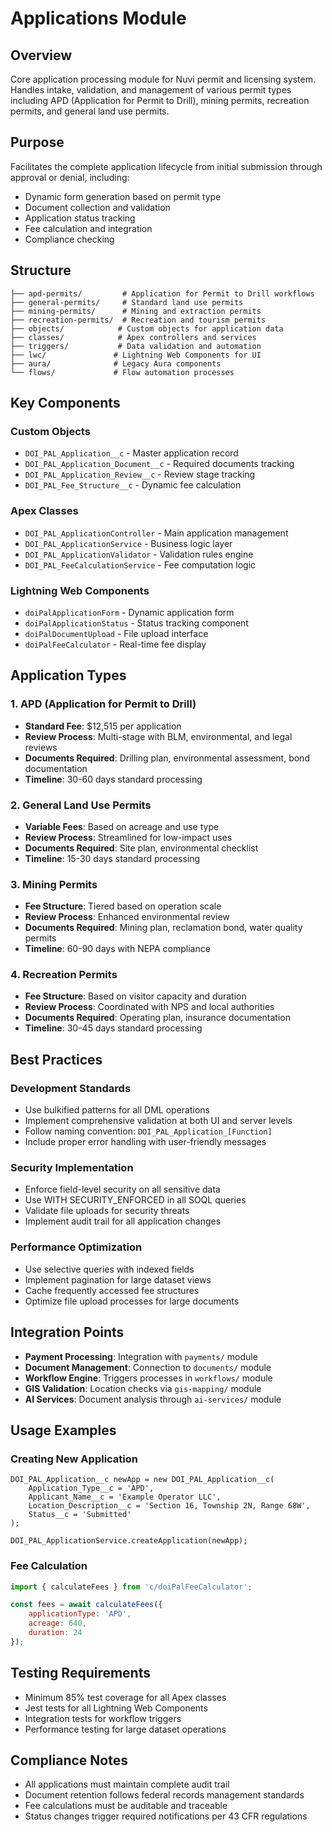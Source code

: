 # Applications Module

## Overview

Core application processing module for Nuvi permit and licensing system. Handles intake, validation, and management of various permit types including APD (Application for Permit to Drill), mining permits, recreation permits, and general land use permits.

## Purpose

Facilitates the complete application lifecycle from initial submission through approval or denial, including:
- Dynamic form generation based on permit type
- Document collection and validation
- Application status tracking
- Fee calculation and integration
- Compliance checking

## Structure

```
├── apd-permits/         # Application for Permit to Drill workflows
├── general-permits/     # Standard land use permits
├── mining-permits/      # Mining and extraction permits
├── recreation-permits/  # Recreation and tourism permits
├── objects/            # Custom objects for application data
├── classes/            # Apex controllers and services
├── triggers/           # Data validation and automation
├── lwc/               # Lightning Web Components for UI
├── aura/              # Legacy Aura components
└── flows/             # Flow automation processes
```

## Key Components

### Custom Objects
- `DOI_PAL_Application__c` - Master application record
- `DOI_PAL_Application_Document__c` - Required documents tracking
- `DOI_PAL_Application_Review__c` - Review stage tracking
- `DOI_PAL_Fee_Structure__c` - Dynamic fee calculation

### Apex Classes
- `DOI_PAL_ApplicationController` - Main application management
- `DOI_PAL_ApplicationService` - Business logic layer
- `DOI_PAL_ApplicationValidator` - Validation rules engine
- `DOI_PAL_FeeCalculationService` - Fee computation logic

### Lightning Web Components
- `doiPalApplicationForm` - Dynamic application form
- `doiPalApplicationStatus` - Status tracking component
- `doiPalDocumentUpload` - File upload interface
- `doiPalFeeCalculator` - Real-time fee display

## Application Types

### 1. APD (Application for Permit to Drill)
- **Standard Fee**: $12,515 per application
- **Review Process**: Multi-stage with BLM, environmental, and legal reviews
- **Documents Required**: Drilling plan, environmental assessment, bond documentation
- **Timeline**: 30-60 days standard processing

### 2. General Land Use Permits
- **Variable Fees**: Based on acreage and use type
- **Review Process**: Streamlined for low-impact uses
- **Documents Required**: Site plan, environmental checklist
- **Timeline**: 15-30 days standard processing

### 3. Mining Permits
- **Fee Structure**: Tiered based on operation scale
- **Review Process**: Enhanced environmental review
- **Documents Required**: Mining plan, reclamation bond, water quality permits
- **Timeline**: 60-90 days with NEPA compliance

### 4. Recreation Permits
- **Fee Structure**: Based on visitor capacity and duration
- **Review Process**: Coordinated with NPS and local authorities
- **Documents Required**: Operating plan, insurance documentation
- **Timeline**: 30-45 days standard processing

## Best Practices

### Development Standards
- Use bulkified patterns for all DML operations
- Implement comprehensive validation at both UI and server levels
- Follow naming convention: `DOI_PAL_Application_[Function]`
- Include proper error handling with user-friendly messages

### Security Implementation
- Enforce field-level security on all sensitive data
- Use WITH SECURITY_ENFORCED in all SOQL queries
- Validate file uploads for security threats
- Implement audit trail for all application changes

### Performance Optimization
- Use selective queries with indexed fields
- Implement pagination for large dataset views
- Cache frequently accessed fee structures
- Optimize file upload processes for large documents

## Integration Points

- **Payment Processing**: Integration with `payments/` module
- **Document Management**: Connection to `documents/` module
- **Workflow Engine**: Triggers processes in `workflows/` module
- **GIS Validation**: Location checks via `gis-mapping/` module
- **AI Services**: Document analysis through `ai-services/` module

## Usage Examples

### Creating New Application
```apex
DOI_PAL_Application__c newApp = new DOI_PAL_Application__c(
    Application_Type__c = 'APD',
    Applicant_Name__c = 'Example Operator LLC',
    Location_Description__c = 'Section 16, Township 2N, Range 68W',
    Status__c = 'Submitted'
);

DOI_PAL_ApplicationService.createApplication(newApp);
```

### Fee Calculation
```javascript
import { calculateFees } from 'c/doiPalFeeCalculator';

const fees = await calculateFees({
    applicationType: 'APD',
    acreage: 640,
    duration: 24
});
```

## Testing Requirements

- Minimum 85% test coverage for all Apex classes
- Jest tests for all Lightning Web Components
- Integration tests for workflow triggers
- Performance testing for large dataset operations

## Compliance Notes

- All applications must maintain complete audit trail
- Document retention follows federal records management standards
- Fee calculations must be auditable and traceable
- Status changes trigger required notifications per 43 CFR regulations

